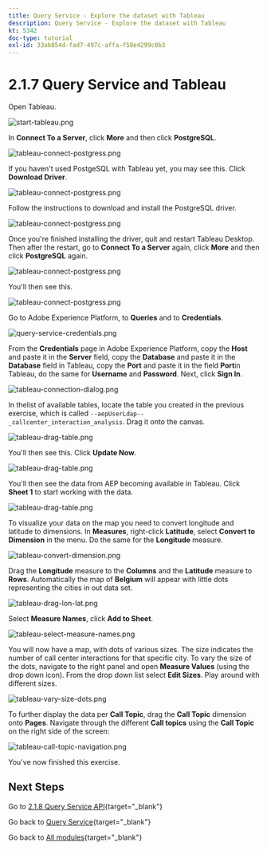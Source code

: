 ```yaml
---
title: Query Service - Explore the dataset with Tableau
description: Query Service - Explore the dataset with Tableau
kt: 5342
doc-type: tutorial
exl-id: 33ab854d-fad7-497c-affa-f58e4299c0b3
---
```

# 2.1.7 Query Service and Tableau

Open Tableau.

![start-tableau.png](./images/starttableau.png)

In **Connect To a Server**, click **More** and then click **PostgreSQL**.

![tableau-connect-postgress.png](./images/tableauconnectpostgress.png)

If you haven't used PostgeSQL with Tableau yet, you may see this. Click **Download Driver**.

![tableau-connect-postgress.png](./images/tableauconnectpostgress1.png)

Follow the instructions to download and install the PostgreSQL driver.

![tableau-connect-postgress.png](./images/tableauconnectpostgress2.png)

Once you're finished installing the driver, quit and restart Tableau Desktop. Then after the restart, go to **Connect To a Server** again, click **More** and then click **PostgreSQL** again.

![tableau-connect-postgress.png](./images/tableauconnectpostgress.png)

You'll then see this.

![tableau-connect-postgress.png](./images/tableauconnectpostgress3.png)

Go to Adobe Experience Platform, to **Queries** and to **Credentials**.

![query-service-credentials.png](./images/queryservicecredentials.png)

From the **Credentials** page in Adobe Experience Platform, copy the **Host** and paste it in the **Server** field, copy the **Database** and paste it in the **Database** field in Tableau, copy the **Port** and paste it in the field **Port**in Tableau, do the same for **Username** and **Password**. Next, click **Sign In**.

![tableau-connection-dialog.png](./images/tableauconnectiondialog.png)

In thelist of available tables, locate the table you created in the previous exercise, which is called `--aepUserLdap--_callcenter_interaction_analysis`. Drag it onto the canvas.

![tableau-drag-table.png](./images/tableaudragtable.png)

You'll then see this. Click **Update Now**.

![tableau-drag-table.png](./images/tableaudragtable1.png)

You'll then see the data from AEP becoming available in Tableau. Click **Sheet 1** to start working with the data.

![tableau-drag-table.png](./images/tableaudragtable2.png)

To visualize your data on the map you need to convert longitude and latitude to dimensions. In **Measures**,  right-click **Latitude**, select **Convert to Dimension** in the menu. Do the same for the **Longitude** measure.

![tableau-convert-dimension.png](./images/tableauconvertdimension.png)

Drag the **Longitude** measure to the **Columns** and the **Latitude** measure to **Rows**. Automatically the map of **Belgium** will appear with little dots representing the cities in out data set.

![tableau-drag-lon-lat.png](./images/tableaudraglonlat.png)

Select **Measure Names**, click **Add to Sheet**.

![tableau-select-measure-names.png](./images/selectmeasurenames.png)

You will now have a map, with dots of various sizes. The size indicates the number of call center interactions for that specific city. To vary the size of the dots, navigate to the right panel and open **Measure Values** (using the drop down icon). From the drop down list select **Edit Sizes**. Play around with different sizes.

![tableau-vary-size-dots.png](./images/tableauvarysizedots.png)

To further display the data per **Call Topic**, drag the **Call Topic** dimension onto **Pages**. Navigate through the different **Call topics** using the **Call Topic** on the right side of the screen:

![tableau-call-topic-navigation.png](./images/tableaucalltopicnavigation.png)

You've now finished this exercise.

## Next Steps

Go to [2.1.8 Query Service API](./ex8.md){target="_blank"}

Go back to [Query Service](./query-service.md){target="_blank"}

Go back to [All modules](./../../../../overview.md){target="_blank"}
